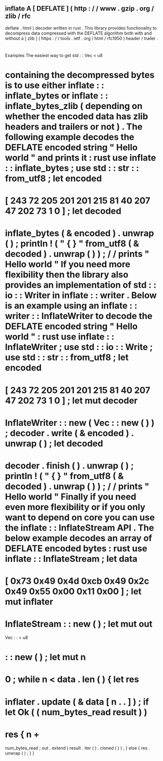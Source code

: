 #
inflate
A
[
DEFLATE
]
(
http
:
/
/
www
.
gzip
.
org
/
zlib
/
rfc
-
deflate
.
html
)
decoder
written
in
rust
.
This
library
provides
functionality
to
decompress
data
compressed
with
the
DEFLATE
algorithm
both
with
and
without
a
[
zlib
]
(
https
:
/
/
tools
.
ietf
.
org
/
html
/
rfc1950
)
header
/
trailer
.
#
Examples
The
easiest
way
to
get
std
:
:
Vec
<
u8
>
containing
the
decompressed
bytes
is
to
use
either
inflate
:
:
inflate_bytes
or
inflate
:
:
inflate_bytes_zlib
(
depending
on
whether
the
encoded
data
has
zlib
headers
and
trailers
or
not
)
.
The
following
example
decodes
the
DEFLATE
encoded
string
"
Hello
world
"
and
prints
it
:
rust
use
inflate
:
:
inflate_bytes
;
use
std
:
:
str
:
:
from_utf8
;
let
encoded
=
[
243
72
205
201
201
215
81
40
207
47
202
73
1
0
]
;
let
decoded
=
inflate_bytes
(
&
encoded
)
.
unwrap
(
)
;
println
!
(
"
{
}
"
from_utf8
(
&
decoded
)
.
unwrap
(
)
)
;
/
/
prints
"
Hello
world
"
If
you
need
more
flexibility
then
the
library
also
provides
an
implementation
of
std
:
:
io
:
:
Writer
in
inflate
:
:
writer
.
Below
is
an
example
using
an
inflate
:
:
writer
:
:
InflateWriter
to
decode
the
DEFLATE
encoded
string
"
Hello
world
"
:
rust
use
inflate
:
:
InflateWriter
;
use
std
:
:
io
:
:
Write
;
use
std
:
:
str
:
:
from_utf8
;
let
encoded
=
[
243
72
205
201
201
215
81
40
207
47
202
73
1
0
]
;
let
mut
decoder
=
InflateWriter
:
:
new
(
Vec
:
:
new
(
)
)
;
decoder
.
write
(
&
encoded
)
.
unwrap
(
)
;
let
decoded
=
decoder
.
finish
(
)
.
unwrap
(
)
;
println
!
(
"
{
}
"
from_utf8
(
&
decoded
)
.
unwrap
(
)
)
;
/
/
prints
"
Hello
world
"
Finally
if
you
need
even
more
flexibility
or
if
you
only
want
to
depend
on
core
you
can
use
the
inflate
:
:
InflateStream
API
.
The
below
example
decodes
an
array
of
DEFLATE
encoded
bytes
:
rust
use
inflate
:
:
InflateStream
;
let
data
=
[
0x73
0x49
0x4d
0xcb
0x49
0x2c
0x49
0x55
0x00
0x11
0x00
]
;
let
mut
inflater
=
InflateStream
:
:
new
(
)
;
let
mut
out
=
Vec
:
:
<
u8
>
:
:
new
(
)
;
let
mut
n
=
0
;
while
n
<
data
.
len
(
)
{
let
res
=
inflater
.
update
(
&
data
[
n
.
.
]
)
;
if
let
Ok
(
(
num_bytes_read
result
)
)
=
res
{
n
+
=
num_bytes_read
;
out
.
extend
(
result
.
iter
(
)
.
cloned
(
)
)
;
}
else
{
res
.
unwrap
(
)
;
}
}
